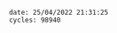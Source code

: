 

                date: 25/04/2022 21:31:25
                cycles: 98940

                         